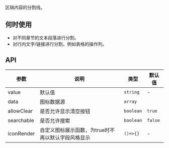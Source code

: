 区隔内容的分割线。

## 何时使用

- 对不同章节的文本段落进行分割。
- 对行内文字/链接进行分割，例如表格的操作列。

## API

| 参数        | 说明                       | 类型                      | 默认值       |
| ----------- | -------------------------- | ------------------------- | ------------ |
| value      | 默认值                   | `string`                 | -      |
| data | 图标数据源           | `array`     |
| allowClear       | 是否允许显示清空按钮 | `boolean`                 | `true`      |
| searchable       | 是否允许搜索 | `boolean`                 | `false`      |
| iconRender        | 自定义图标展示函数，为true时不再以默认字段风格显示           | `()=>{}`  | - |

